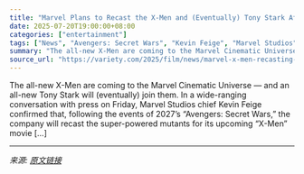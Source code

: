 ```yaml
---
title: "Marvel Plans to Recast the X-Men and (Eventually) Tony Stark After ‘Avengers: Secret Wars,’ But ‘Reboot Is a Scary Word,’ Says Kevin Feige"
date: 2025-07-20T19:00:00+08:00
categories: ["entertainment"]
tags: ["News", "Avengers: Secret Wars", "Kevin Feige", "Marvel Studios", "X-Men"]
summary: "The all-new X-Men are coming to the Marvel Cinematic Universe — and an all-new Tony Stark will (eventually) join them. In a wide-ranging conversation with press on Friday, Marvel Studios chief Kevin F"
source_url: "https://variety.com/2025/film/news/marvel-x-men-recasting-secret-wars-1236465269/"
---
```


The all-new X-Men are coming to the Marvel Cinematic Universe — and an all-new Tony Stark will (eventually) join them. In a wide-ranging conversation with press on Friday, Marvel Studios chief Kevin Feige confirmed that, following the events of 2027’s “Avengers: Secret Wars,” the company will recast the super-powered mutants for its upcoming “X-Men” movie [&#8230;]

---

*来源: [原文链接](https://variety.com/2025/film/news/marvel-x-men-recasting-secret-wars-1236465269/)*
